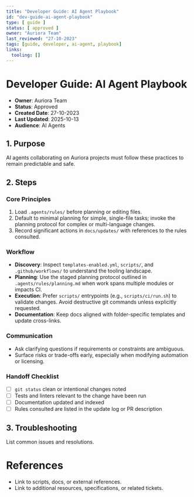 ```yaml
---
title: "Developer Guide: AI Agent Playbook"
id: "dev-guide-ai-agent-playbook"
type: [ guide ]
status: [ approved ]
owner: "Auriora Team"
last_reviewed: "27-10-2023"
tags: [guide, developer, ai-agent, playbook]
links:
  tooling: []
---
```


# Developer Guide: AI Agent Playbook

- **Owner**: Auriora Team
- **Status**: Approved
- **Created Date**: 27-10-2023
- **Last Updated**: 2025-10-13
- **Audience**: AI Agents

## 1. Purpose

AI agents collaborating on Auriora projects must follow these practices to remain predictable and safe.

## 2. Steps

### Core Principles

1. Load `.agents/rules/` before planning or editing files.
2. Default to minimal planning for simple, single-file tasks; invoke the planning protocol for complex or multi-language changes.
3. Record significant actions in `docs/updates/` with references to the rules consulted.

### Workflow

- **Discovery**: Inspect `templates-enabled.yml`, `scripts/`, and `.github/workflows/` to understand the tooling landscape.
- **Planning**: Use the staged planning protocol outlined in `.agents/rules/planning.md` when work spans multiple modules or impacts CI.
- **Execution**: Prefer `scripts/` entrypoints (e.g., `scripts/ci/run.sh`) to validate changes. Avoid destructive git commands unless explicitly requested.
- **Documentation**: Keep docs aligned with folder-specific templates and update cross-links.

### Communication

- Ask clarifying questions if requirements or constraints are ambiguous.
- Surface risks or trade-offs early, especially when modifying automation or licensing.

### Handoff Checklist

- [ ] `git status` clean or intentional changes noted
- [ ] Tests and linters relevant to the change have been run
- [ ] Documentation updated and indexed
- [ ] Rules consulted are listed in the update log or PR description

## 3. Troubleshooting

List common issues and resolutions.

# References

- Link to scripts, docs, or external references.
- Link to additional resources, specifications, or related tickets.
